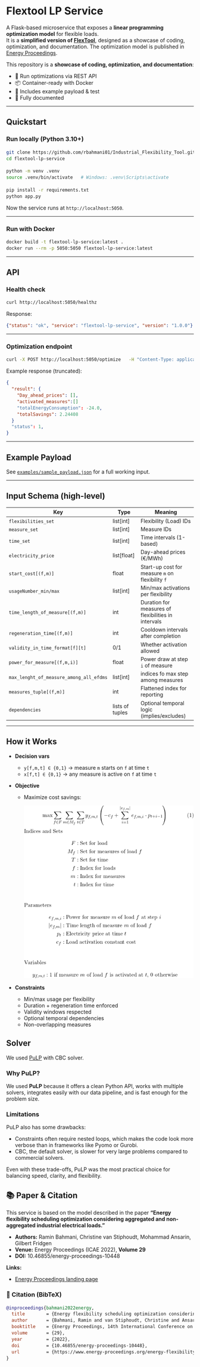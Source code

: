 # Flextool LP Service

A Flask-based microservice that exposes a **linear programming optimization model** for flexible loads.  
It is a **simplified version of [FlexTool](https://flextool.synergie-projekt.de/start)**, designed as a showcase of coding, optimization, and documentation. The optimization model is published in [Energy Proceedings](https://www.energy-proceedings.org/energy-flexibility-scheduling-optimization-considering-aggregated-and-non-aggregated-industrial-electrical-loads/).  

This repository is a **showcase of coding, optimization, and documentation**:  
- 🚀 Run optimizations via REST API  
- 📦 Container-ready with Docker  
- 🧪 Includes example payload & test  
- 📖 Fully documented

---

## Quickstart

### Run locally (Python 3.10+)

```bash
git clone https://github.com/rbahmani01/Industrial_Flexibility_Tool.git
cd flextool-lp-service

python -m venv .venv
source .venv/bin/activate   # Windows: .venv\Scripts\activate

pip install -r requirements.txt
python app.py
```

Now the service runs at `http://localhost:5050`.

---

### Run with Docker

```bash
docker build -t flextool-lp-service:latest .
docker run --rm -p 5050:5050 flextool-lp-service:latest
```

---

## API

### Health check

```bash
curl http://localhost:5050/healthz
```

Response:

```json
{"status": "ok", "service": "flextool-lp-service", "version": "1.0.0"}
```

---

### Optimization endpoint

```bash
curl -X POST http://localhost:5050/optimize   -H "Content-Type: application/json"   --data @examples/sample_payload.json
```

Example response (truncated):

```json
{
  "result": {
    "Day_ahead_prices": [],
    "activated_measures":[]
    "totalEnergyConsumption": -24.0,
    "totalSavings": 2.24408
  }
  "status": 1,
}
```

---

## Example Payload

See [`examples/sample_payload.json`](examples/sample_payload.json) for a full working input.  


---

## Input Schema (high-level)

| Key | Type | Meaning |
|---|---|---|
| `flexibilities_set` | list[int] | Flexibility (Load) IDs |
| `measure_set` | list[int] | Measure IDs |
| `time_set` | list[int] | Time intervals (1-based) |
| `electricity_price` | list[float] | Day-ahead prices (€/MWh) |
| `start_cost[(f,m)]` | float | Start-up cost for measure `m` on flexibility `f` |
| `usageNumber_min/max` | list[int] | Min/max activations per flexibility |
| `time_length_of_measure[(f,m)]` | int | Duration for measures of flexibilities in intervals |
| `regeneration_time[(f,m)]` | int | Cooldown intervals after completion |
| `validity_in_time_format[f][t]` | 0/1 | Whether activation allowed |
| `power_for_measure[(f,m,i)]` | float | Power draw at step `i` of measure |
| `max_lenght_of_measure_among_all_efdms` | list[int] | indices fo max step among measures  |
| `measures_tuple[(f,m)]` | int | Flattened index for reporting |
| `dependencies` | lists of tuples | Optional temporal logic (implies/excludes) |

---

## How it Works

- **Decision vars**
  - `y[f,m,t] ∈ {0,1}` → measure `m` starts on `f` at time `t`  
  - `x[f,t] ∈ {0,1}` → any measure is active on `f` at time `t`  

- **Objective**
  - Maximize cost savings:  

    ![Objective Function](Images/objective_formula.png)

- **Constraints**
  - Min/max usage per flexibility  
  - Duration + regeneration time enforced  
  - Validity windows respected  
  - Optional temporal dependencies  
  - Non-overlapping measures

## Solver
We used [PuLP](https://coin-or.github.io/pulp/) with CBC solver.

### Why PuLP?

We used **PuLP** because it offers a clean Python API, works with multiple solvers, integrates easily with our data pipeline, and is fast enough for the problem size.

### Limitations

PuLP also has some drawbacks:  
- Constraints often require nested loops, which makes the code look more verbose than in frameworks like Pyomo or Gurobi.  
- CBC, the default solver, is slower for very large problems compared to commercial solvers.  

Even with these trade-offs, PuLP was the most practical choice for balancing speed, clarity, and flexibility.

  ## 📚 Paper & Citation

This service is based on the model described in the paper **“Energy flexibility scheduling optimization considering aggregated and non-aggregated industrial electrical loads.”**

- **Authors:** Ramin Bahmani, Christine van Stiphoudt, Mohammad Ansarin, Gilbert Fridgen  
- **Venue:** Energy Proceedings (ICAE 2022), **Volume 29**  
- **DOI:** 10.46855/energy-proceedings-10448

**Links:**
- [Energy Proceedings landing page](https://www.energy-proceedings.org/energy-flexibility-scheduling-optimization-considering-aggregated-and-non-aggregated-industrial-electrical-loads/)  

### 🔖 Citation (BibTeX)
```bibtex
@inproceedings{bahmani2022energy,
  title        = {Energy flexibility scheduling optimization considering aggregated and non-aggregated industrial electrical loads},
  author       = {Bahmani, Ramin and van Stiphoudt, Christine and Ansarin, Mohammad and Fridgen, Gilbert},
  booktitle    = {Energy Proceedings, 14th International Conference on Applied Energy (ICAE 2022)},
  volume       = {29},
  year         = {2022},
  doi          = {10.46855/energy-proceedings-10448},
  url          = {https://www.energy-proceedings.org/energy-flexibility-scheduling-optimization-considering-aggregated-and-non-aggregated-industrial-electrical-loads/}
}


